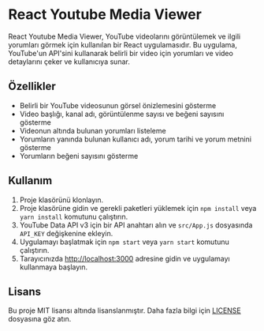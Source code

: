 # React Youtube Media Viewer

React Youtube Media Viewer, YouTube videolarını görüntülemek ve ilgili yorumları görmek için kullanılan bir React uygulamasıdır. Bu uygulama, YouTube'un API'sini kullanarak belirli bir video için yorumları ve video detaylarını çeker ve kullanıcıya sunar.

## Özellikler

- Belirli bir YouTube videosunun görsel önizlemesini gösterme
- Video başlığı, kanal adı, görüntülenme sayısı ve beğeni sayısını gösterme
- Videonun altında bulunan yorumları listeleme
- Yorumların yanında bulunan kullanıcı adı, yorum tarihi ve yorum metnini gösterme
- Yorumların beğeni sayısını gösterme

## Kullanım

1. Proje klasörünü klonlayın.
2. Proje klasörüne gidin ve gerekli paketleri yüklemek için `npm install` veya `yarn install` komutunu çalıştırın.
3. YouTube Data API v3 için bir API anahtarı alın ve `src/App.js` dosyasında `API_KEY` değişkenine ekleyin.
4. Uygulamayı başlatmak için `npm start` veya `yarn start` komutunu çalıştırın.
5. Tarayıcınızda [http://localhost:3000](http://localhost:3000) adresine gidin ve uygulamayı kullanmaya başlayın.

## Lisans

Bu proje MIT lisansı altında lisanslanmıştır. Daha fazla bilgi için [LICENSE](LICENSE) dosyasına göz atın.
